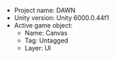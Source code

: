 <!-- UNITY CODE ASSIST INSTRUCTIONS START -->
- Project name: DAWN
- Unity version: Unity 6000.0.44f1
- Active game object:
  - Name: Canvas
  - Tag: Untagged
  - Layer: UI
<!-- UNITY CODE ASSIST INSTRUCTIONS END -->